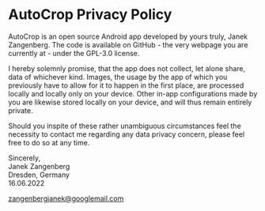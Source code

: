 # AutoCrop Privacy Policy

AutoCrop is an open source Android app developed by yours truly, Janek Zangenberg. The code is available on GitHub - the very webpage you are currently at - under the GPL-3.0 license.

I hereby solemnly promise, that the app does not collect, let alone share, data of whichever kind. Images, the usage by the app of which you previously have to allow for it to happen in the first place, are processed locally and locally only on your device.
Other in-app configurations made by you are likewise stored locally on your device, and will thus remain entirely private. 

Should you inspite of these rather unambiguous circumstances feel the necessity to contact me regarding any data privacy concern, please feel free to do so at any time. 

Sincerely,\
Janek Zangenberg\
Dresden, Germany\
16.06.2022

zangenbergjanek@googlemail.com
